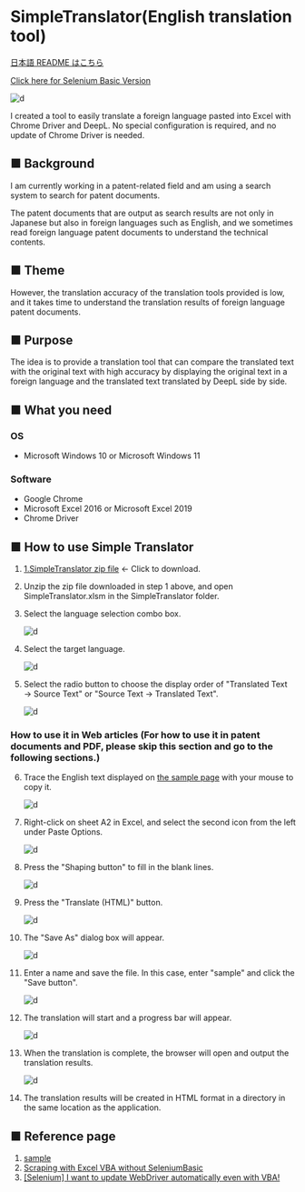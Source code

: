 # SimpleTranslator(English translation tool)

[日本語 README はこちら][a]

[Click here for Selenium Basic Version][g]

![d](img/jobs02.gif)

I created a tool to easily translate a foreign language pasted into Excel with Chrome Driver and DeepL. No special configuration is required, and no update of Chrome Driver is needed.

## ■ Background

I am currently working in a patent-related field and am using a search system to search for patent documents.

The patent documents that are output as search results are not only in Japanese but also in foreign languages such as English, and we sometimes read foreign language patent documents to understand the technical contents.

## ■ Theme

However, the translation accuracy of the translation tools provided is low, and it takes time to understand the translation results of foreign language patent documents.

## ■ Purpose

The idea is to provide a translation tool that can compare the translated text with the original text with high accuracy by displaying the original text in a foreign language and the translated text translated by DeepL side by side.

## ■ What you need

### OS

- Microsoft Windows 10 or Microsoft Windows 11

### Software

- Google Chrome
- Microsoft Excel 2016 or Microsoft Excel 2019
- Chrome Driver

## ■ How to use Simple Translator

1. [1.SimpleTranslator zip file][b] ← Click to download.

2. Unzip the zip file downloaded in step 1 above, and open SimpleTranslator.xlsm in the SimpleTranslator folder.

3. Select the language selection combo box.

   ![d](img/en_normal_img001.png)

4. Select the target language.

   ![d](img/en_normal_img002.png)

5. Select the radio button to choose the display order of "Translated Text → Source Text" or "Source Text → Translated Text".

   ![d](img/en_normal_img003.png)

### How to use it in Web articles (For how to use it in patent documents and PDF, please skip this section and go to the following sections.)

6. Trace the English text displayed on [the sample page][c] with your mouse to copy it.

   ![d](img/en_normal_img004.png)

7. Right-click on sheet A2 in Excel, and select the second icon from the left under Paste Options.

   ![d](img/en_normal_img005.png)

8. Press the "Shaping button" to fill in the blank lines.

   ![d](img/en_normal_img006.png)

9. Press the "Translate (HTML)" button.

   ![d](img/en_normal_img007.png)

10. The "Save As" dialog box will appear.

    ![d](img/en_normal_img008.png)

11. Enter a name and save the file. In this case, enter "sample" and click the "Save button".

    ![d](img/en_normal_img009.png)

12. The translation will start and a progress bar will appear.

    ![d](img/en_normal_img010.png)

13. When the translation is complete, the browser will open and output the translation results.

    ![d](img/en_normal_img011.png)

14. The translation results will be created in HTML format in a directory in the same location as the application.

## ■ Reference page

1. [sample][c]
2. [Scraping with Excel VBA without SeleniumBasic][e]
3. [[Selenium] I want to update WebDriver automatically even with VBA!][f]

[a]: https://github.com/masatofujiki/SimpleTranslator/blob/main/README_JA.md
[b]: https://github.com/masatofujiki/SimpleTranslator/archive/refs/tags/v1.3.0.zip
[c]: https://www3.nhk.or.jp/news/html/20210728/k10013161181000.html
[e]: https://qiita.com/uezo/items/66e20b064ffd5f239b9a
[f]: https://qiita.com/yamato1413/items/4b982aee46f28358fd39
[g]: https://github.com/masatofujiki/SimpleTranslator/blob/main/README_OLD.md
